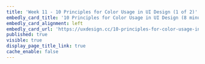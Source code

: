 ```yaml
---
title: 'Week 11 - 10 Principles for Color Usage in UI Design (1 of 2)'
embedly_card_title: '10 Principles for Color Usage in UI Design (8 minutes)'
embedly_card_alignment: left
embedly_card_url: 'https://uxdesign.cc/10-principles-for-color-usage-in-ui-design-65174b213004'
published: true
visible: true
display_page_title_link: true
cache_enable: false
---
```

